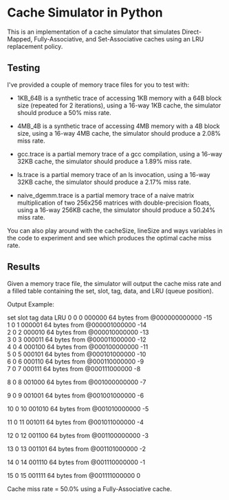 # Cache Simulator in Python

This is an implementation of a cache simulator that simulates Direct-Mapped, Fully-Associative, and Set-Associative caches using an LRU replacement policy.

## Testing

I've provided a couple of memory trace files for you to test with:

- 1KB_64B is a synthetic trace of accessing 1KB memory with a 64B block size (repeated for 2 iterations), using a 16-way 1KB cache, the simulator should produce a 50% miss rate.

- 4MB_4B is a synthetic trace of accessing 4MB memory with a 4B block size, using a 16-way 4MB cache, the simulator should produce a 2.08% miss rate.

- gcc.trace is a partial memory trace of a gcc compilation, using a 16-way 32KB cache, the simulator should produce a 1.89% miss rate.

- ls.trace is a partial memory trace of an ls invocation, using a 16-way 32KB cache, the simulator should produce a 2.17% miss rate.

- naive_dgemm.trace is a partial memory trace of a naive matrix multiplication of two 256x256 matrices with double-precision floats, using a 16-way 256KB cache, the simulator should produce a 50.24% miss rate.

You can also play around with the cacheSize, lineSize and ways variables in the code to experiment and see which produces the optimal cache miss rate.


## Results

Given a memory trace file, the simulator will output the cache miss rate and a filled table containing the set, slot, tag, data, and LRU (queue position).

Output Example:

   set  slot     tag                         data  LRU
0     0     0  000000  64 bytes from @000000000000  -15   
1     0     1  000001  64 bytes from @000001000000  -14   
2     0     2  000010  64 bytes from @000010000000  -13   
3     0     3  000011  64 bytes from @000011000000  -12   
4     0     4  000100  64 bytes from @000100000000  -11   
5     0     5  000101  64 bytes from @000101000000  -10   
6     0     6  000110  64 bytes from @000110000000   -9   
7     0     7  000111  64 bytes from @000111000000   -8

8     0     8  001000  64 bytes from @001000000000   -7

9     0     9  001001  64 bytes from @001001000000   -6

10    0    10  001010  64 bytes from @001010000000   -5

11    0    11  001011  64 bytes from @001011000000   -4

12    0    12  001100  64 bytes from @001100000000   -3

13    0    13  001101  64 bytes from @001101000000   -2

14    0    14  001110  64 bytes from @001110000000   -1

15    0    15  001111  64 bytes from @001111000000    0

Cache miss rate = 50.0% using a Fully-Associative cache.
